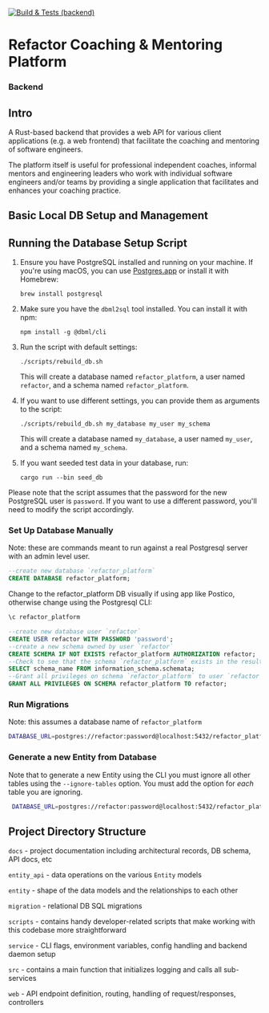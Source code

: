 [![Build & Tests (backend)](https://github.com/Jim-Hodapp-Coaching/refactor-platform-rs/actions/workflows/ci.yml/badge.svg)](https://github.com/Jim-Hodapp-Coaching/refactor-platform-rs/actions/workflows/ci.yml)

# Refactor Coaching & Mentoring Platform
### Backend

## Intro

A Rust-based backend that provides a web API for various client applications (e.g. a web frontend) that facilitate the coaching and mentoring of software engineers.

The platform itself is useful for professional independent coaches, informal mentors and engineering leaders who work with individual software engineers and/or teams by providing a single application that facilitates and enhances your coaching practice.

## Basic Local DB Setup and Management

## Running the Database Setup Script

1. Ensure you have PostgreSQL installed and running on your machine. If you're using macOS, you can use
[Postgres.app](https://postgresapp.com/) or install it with Homebrew:

    ```shell
    brew install postgresql
    ```

2. Make sure you have the `dbml2sql` tool installed. You can install it with npm:

    ```shell
    npm install -g @dbml/cli
    ```

3. Run the script with default settings:

    ```shell
    ./scripts/rebuild_db.sh
    ```

    This will create a database named `refactor_platform`, a user named `refactor`, and a schema named `refactor_platform`.

4. If you want to use different settings, you can provide them as arguments to the script:

    ```shell
    ./scripts/rebuild_db.sh my_database my_user my_schema
    ```

    This will create a database named `my_database`, a user named `my_user`, and a schema named `my_schema`.

5. If you want seeded test data in your database, run:

   ```shell
   cargo run --bin seed_db
   ```

Please note that the script assumes that the password for the new PostgreSQL user is `password`. If you want to use a different password, you'll need to modify the script accordingly.

### Set Up Database Manually

Note: these are commands meant to run against a real Postgresql server with an admin level user.

```sql
--create new database `refactor_platform`
CREATE DATABASE refactor_platform;
```

Change to the refactor_platform DB visually if using app like Postico, otherwise change using the
Postgresql CLI:

```sh
\c refactor_platform
```

```sql
--create new database user `refactor`
CREATE USER refactor WITH PASSWORD 'password';
--create a new schema owned by user `refactor`
CREATE SCHEMA IF NOT EXISTS refactor_platform AUTHORIZATION refactor;
--Check to see that the schema `refactor_platform` exists in the results
SELECT schema_name FROM information_schema.schemata;
--Grant all privileges on schema `refactor_platform` to user `refactor`
GRANT ALL PRIVILEGES ON SCHEMA refactor_platform TO refactor;
```

### Run Migrations

Note: this assumes a database name of `refactor_platform`

```bash
DATABASE_URL=postgres://refactor:password@localhost:5432/refactor_platform sea-orm-cli migrate up -s refactor_platform
```

### Generate a new Entity from Database
Note that to generate a new Entity using the CLI you must ignore all other tables using the `--ignore-tables` option. You must add the option for _each_ table you are ignoring.


```bash
 DATABASE_URL=postgres://refactor:password@localhost:5432/refactor_platform sea-orm-cli generate entity  -s refactor_platform -o entity/src -v --with-serde both --serde-skip-deserializing-primary-key --ignore-tables {table to ignore} --ignore-tables {other table to ignore}
```

## Project Directory Structure

`docs` - project documentation including architectural records, DB schema, API docs, etc

`entity_api` - data operations on the various `Entity` models

`entity` - shape of the data models and the relationships to each other

`migration` - relational DB SQL migrations

`scripts` - contains handy developer-related scripts that make working with this codebase more straightforward

`service` - CLI flags, environment variables, config handling and backend daemon setup

`src` - contains a main function that initializes logging and calls all sub-services

`web` - API endpoint definition, routing, handling of request/responses, controllers

